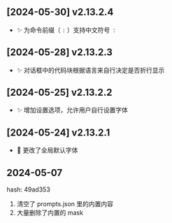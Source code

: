 ## [2024-05-30] v2.13.2.4

- ✨ 为命令前缀（ `:` ）支持中文符号 `：`

## [2024-05-28] v2.13.2.3

- ✨ 对话框中的代码块根据语言来自行决定是否折行显示

## [2024-05-25] v2.13.2.2

- ✨ 增加设置选项，允许用户自行设置字体

## [2024-05-24] v2.13.2.1

- 🎨 更改了全局默认字体

## 2024-05-07

hash: 49ad353

1. 清空了 prompts.json 里的内置内容
2. 大量删除了内置的 mask
